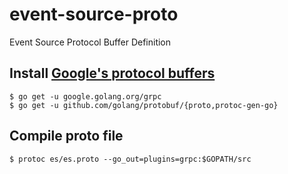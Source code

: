 # event-source-proto
Event Source Protocol Buffer Definition

## Install [Google's protocol buffers](https://github.com/golang/protobuf)
```
$ go get -u google.golang.org/grpc
$ go get -u github.com/golang/protobuf/{proto,protoc-gen-go}
```

## Compile proto file
```
$ protoc es/es.proto --go_out=plugins=grpc:$GOPATH/src
```
